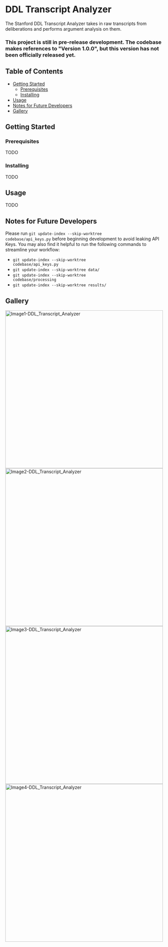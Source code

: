 # DDL Transcript Analyzer
The Stanford DDL Transcript Analyzer takes in raw transcripts from deliberations and performs argument analysis on them.

### This project is still in pre-release development. The codebase makes references to "Version 1.0.0", but this version has not been officially released yet.

## Table of Contents
* [Getting Started](#getting-started)
  * [Prerequisites](#prerequisites)
  * [Installing](#installing)
* [Usage](#usage)
* [Notes for Future Developers](#notes-for-future-developers)
* [Gallery](#gallery)
          
## Getting Started
### Prerequisites
TODO

### Installing
TODO

## Usage
TODO

## Notes for Future Developers
Please run <code>git update-index --skip-worktree codebase/api_keys.py</code> before beginning development to avoid leaking API Keys.
You may also find it helpful to run the following commands to streamline your workflow:
* <code>git update-index --skip-worktree codebase/api_keys.py</code>
* <code>git update-index --skip-worktree data/</code>
* <code>git update-index --skip-worktree codebase/processing</code>
* <code>git update-index --skip-worktree results/</code>

## Gallery
<img width="495" alt="Image1-DDL_Transcript_Analyzer" src="https://github.com/user-attachments/assets/718a8a96-5ba5-4455-8bbe-639137e9dda1">
<img width="495" alt="Image2-DDL_Transcript_Analyzer" src="https://github.com/user-attachments/assets/81db9979-047f-4428-b4d2-950f751147b4">
<img width="495" alt="Image3-DDL_Transcript_Analyzer" src="https://github.com/user-attachments/assets/53ca5361-7e3d-47d3-96ad-86ab82f57201">
<img width="495" alt="Image4-DDL_Transcript_Analyzer" src="https://github.com/user-attachments/assets/51de531f-3a7c-4b6b-abc4-40cd45f45625">
